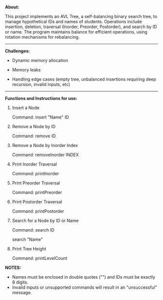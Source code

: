 **About:**

This project implements an AVL Tree, a self-balancing binary search tree, to manage hypothetical IDs and names of students. Operations include insertion, deletion, traversal (Inorder, Preorder, Postorder), and search by ID or name. The program maintains balance for efficient operations, using rotation mechanisms for rebalancing.

----------------------------------------------------------------------------------------------------------------------------------------------------------------------------------------------------------------

**Challenges:**

- Dynamic memory allocation

- Memory leaks

- Handling edge cases (empty tree, unbalanced insertions requiring deep recursion, invalid inputs, etc)

----------------------------------------------------------------------------------------------------------------------------------------------------------------------------------------------------------------

**Functions and Instructions for use:**

1. Insert a Node

   Command: insert "Name" ID

4. Remove a Node by ID

   Command: remove ID

5. Remove a Node by Inorder Index

   Command: removeInorder INDEX

6. Print Inorder Traversal

   Command: printInorder

7. Print Preorder Traversal

   Command: printPreorder

8. Print Postorder Traversal

   Command: printPostorder

9. Search for a Node by ID or Name

   Command: search ID  

   search "Name"

10. Print Tree Height

    Command: printLevelCount
   
**NOTES:**
- Names must be enclosed in double quotes ("") and IDs must be exactly 8 digits.
- Invalid inputs or unsupported commands will result in an "unsuccessful" message.

